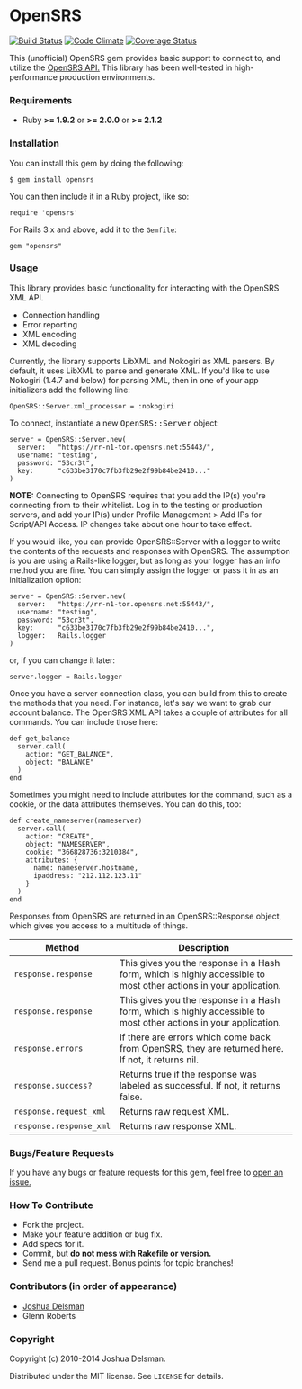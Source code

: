 # OpenSRS

[![Build Status](https://travis-ci.org/voxxit/opensrs.svg?branch=master)](https://travis-ci.org/voxxit/opensrs)
[![Code Climate](https://codeclimate.com/github/voxxit/opensrs/badges/gpa.svg)](https://codeclimate.com/github/voxxit/opensrs)
[![Coverage Status](https://img.shields.io/coveralls/voxxit/opensrs.svg)](https://coveralls.io/r/voxxit/opensrs)

This (unofficial) OpenSRS gem provides basic support to connect to, and utilize the [OpenSRS API.](http://www.opensrs.com/site/resources/documentation/api) This library has been well-tested in high-performance production
environments.

### Requirements

  * Ruby **>= 1.9.2** or **>= 2.0.0** or **>= 2.1.2**

### Installation

You can install this gem by doing the following:

    $ gem install opensrs

You can then include it in a Ruby project, like so:

    require 'opensrs'

For Rails 3.x and above, add it to the `Gemfile`:

    gem "opensrs"

### Usage

This library provides basic functionality for interacting with the OpenSRS XML API.

- Connection handling
- Error reporting
- XML encoding
- XML decoding

Currently, the library supports LibXML and Nokogiri as XML parsers. By default, it uses LibXML to parse and generate XML. If you'd like to use Nokogiri (1.4.7 and below) for parsing XML, then in one of your app initializers add the following line:

    OpenSRS::Server.xml_processor = :nokogiri

To connect, instantiate a new <tt>OpenSRS::Server</tt> object:

    server = OpenSRS::Server.new(
      server:   "https://rr-n1-tor.opensrs.net:55443/",
      username: "testing",
      password: "53cr3t",
      key:      "c633be3170c7fb3fb29e2f99b84be2410..."
    )

**NOTE:** Connecting to OpenSRS requires that you add the IP(s) you're connecting from to their whitelist. Log in to the testing or production servers, and add your IP(s) under Profile Management > Add IPs for Script/API Access. IP changes take about one hour to take effect.

If you would like, you can provide OpenSRS::Server with a logger to write the contents of the requests and responses
with OpenSRS. The assumption is you are using a Rails-like logger, but as long as your logger has an info method you
are fine. You can simply assign the logger or pass it in as an initialization option:

    server = OpenSRS::Server.new(
      server:   "https://rr-n1-tor.opensrs.net:55443/",
      username: "testing",
      password: "53cr3t",
      key:      "c633be3170c7fb3fb29e2f99b84be2410...",
      logger:   Rails.logger
    )

or, if you can change it later:

    server.logger = Rails.logger

Once you have a server connection class, you can build from this to create the methods that you need. For instance, let's say we want to grab our account balance. The OpenSRS XML API takes a couple of attributes for all commands. You can include those here:

    def get_balance
      server.call(
        action: "GET_BALANCE",
        object: "BALANCE"
      )
    end

Sometimes you might need to include attributes for the command, such as a cookie, or the data attributes themselves. You can do this, too:

    def create_nameserver(nameserver)
      server.call(
        action: "CREATE",
        object: "NAMESERVER",
        cookie: "366828736:3210384",
        attributes: {
          name: nameserver.hostname,
          ipaddress: "212.112.123.11"
        }
      )
    end

Responses from OpenSRS are returned in an OpenSRS::Response object, which gives you access to a multitude of things.

  Method | Description
  ---|---
  `response.response` | This gives you the response in a Hash form, which is highly accessible to most other actions in your application.
  `response.response` | This gives you the response in a Hash form, which is highly accessible to most other actions in your application.
  `response.errors` | If there are errors which come back from OpenSRS, they are returned here. If not, it returns nil.
  `response.success?` | Returns true if the response was labeled as successful. If not, it returns false.
  `response.request_xml` | Returns raw request XML.
  `response.response_xml` | Returns raw response XML.

### Bugs/Feature Requests

If you have any bugs or feature requests for this gem, feel free to [open an issue.](http://github.com/voxxit/opensrs/issues/new)

### How To Contribute

  * Fork the project.
  * Make your feature addition or bug fix.
  * Add specs for it.
  * Commit, but **do not mess with Rakefile or version.**
  * Send me a pull request. Bonus points for topic branches!

### Contributors (in order of appearance)

* [Joshua Delsman](http://github.com/voxxit)
* Glenn Roberts

### Copyright

Copyright (c) 2010-2014 Joshua Delsman.

Distributed under the MIT license. See `LICENSE` for details.
